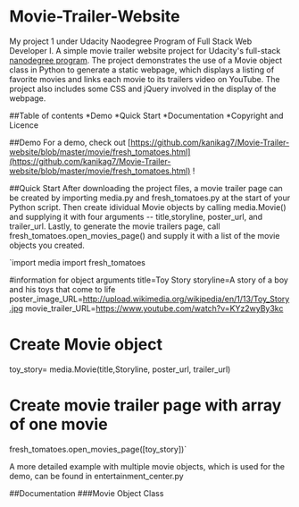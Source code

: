 # Movie-Trailer-Website
My project 1 under Udacity Naodegree Program of Full Stack Web Developer I.
A simple movie trailer website project for Udacity's full-stack [nanodegree program](https://in.udacity.com/nanodegree). The project demonstrates the use of a Movie object class in Python to generate a static webpage, which displays a listing of favorite movies and links each movie to its trailers video on YouTube. The project also includes some CSS and jQuery involved in the display of the webpage.

##Table of contents
*Demo
*Quick Start
*Documentation
*Copyright and Licence

##Demo
For a demo, check out [https://github.com/kanikag7/Movie-Trailer-website/blob/master/movie/fresh_tomatoes.html](https://github.com/kanikag7/Movie-Trailer-website/blob/master/movie/fresh_tomatoes.html) !

##Quick Start
After downloading the project files, a movie trailer page can be created by importing media.py and fresh_tomatoes.py at the start of your Python script. Then create idividual Movie objects by calling media.Movie() and supplying it with four arguments -- title,storyline, poster_url, and trailer_url. Lastly, to generate the movie trailers page, call fresh_tomatoes.open_movies_page() and supply it with a list of the movie objects you created.

`import media
import fresh_tomatoes

#information for object arguments
title=Toy Story
storyline=A story of a boy and his toys that come to life
poster_image_URL=http://upload.wikimedia.org/wikipedia/en/1/13/Toy_Story.jpg
movie_trailer_URL=https://www.youtube.com/watch?v=KYz2wyBy3kc

# Create Movie object
 toy_story= media.Movie(title,Storyline, poster_url, trailer_url)

# Create movie trailer page with array of one movie
fresh_tomatoes.open_movies_page([toy_story])`

A more detailed example with multiple movie objects, which is used for the demo, can be found in entertainment_center.py

##Documentation
###Movie Object Class
